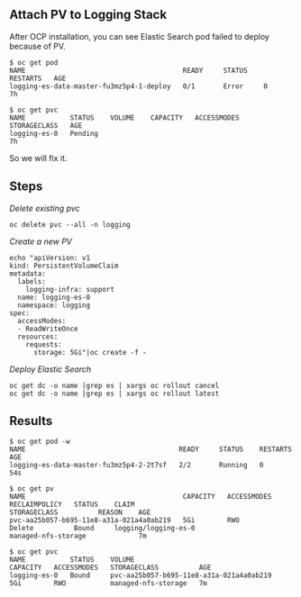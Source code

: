 Attach PV to Logging Stack
-------------------------

After OCP installation, you can see Elastic Search pod failed to deploy because of PV.
```
$ oc get pod
NAME                                       READY     STATUS    RESTARTS   AGE
logging-es-data-master-fu3mz5p4-1-deploy   0/1       Error     0          7h

$ oc get pvc
NAME           STATUS    VOLUME    CAPACITY   ACCESSMODES   STORAGECLASS   AGE
logging-es-0   Pending                                                     7h
```

So we will fix it.


## Steps
*Delete existing pvc*

```
oc delete pvc --all -n logging
```

*Create a new PV*
```
echo "apiVersion: v1
kind: PersistentVolumeClaim
metadata:
  labels:
    logging-infra: support
  name: logging-es-0
  namespace: logging
spec:
  accessModes:
  - ReadWriteOnce
  resources:
    requests:
      storage: 5Gi"|oc create -f -
```

*Deploy Elastic Search*
```
oc get dc -o name |grep es | xargs oc rollout cancel 
oc get dc -o name |grep es | xargs oc rollout latest 
```

## Results
```
$ oc get pod -w
NAME                                      READY     STATUS    RESTARTS   AGE
logging-es-data-master-fu3mz5p4-2-2t7sf   2/2       Running   0          54s

$ oc get pv
NAME                                       CAPACITY   ACCESSMODES   RECLAIMPOLICY   STATUS    CLAIM                                       STORAGECLASS          REASON    AGE
pvc-aa25b057-b695-11e8-a31a-021a4a0ab219   5Gi        RWO           Delete          Bound     logging/logging-es-0                        managed-nfs-storage             7m

$ oc get pvc
NAME           STATUS    VOLUME                                     CAPACITY   ACCESSMODES   STORAGECLASS          AGE
logging-es-0   Bound     pvc-aa25b057-b695-11e8-a31a-021a4a0ab219   5Gi        RWO           managed-nfs-storage   7m

```
